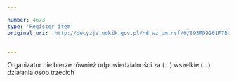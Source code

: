 ```yaml
---

number: 4673
type: 'Register item'
original_uri: 'http://decyzje.uokik.gov.pl/nd_wz_um.nsf/0/893FD9261F78C430C1257B73003204E5?OpenDocument'


---
```


Organizator nie bierze również odpowiedzialności za (...) wszelkie (...) działania osób trzecich
